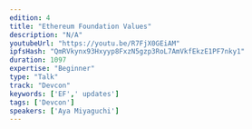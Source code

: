 ```yaml
---
edition: 4
title: "Ethereum Foundation Values"
description: "N/A"
youtubeUrl: "https://youtu.be/R7FjX0GEiAM"
ipfsHash: "QmRVkynx93Hxyyp8FxzN5gzp3RoL7AmVkfEkzE1PF7nky1"
duration: 1097
expertise: "Beginner"
type: "Talk"
track: "Devcon"
keywords: ['EF',' updates']
tags: ['Devcon']
speakers: ['Aya Miyaguchi']
---
```

